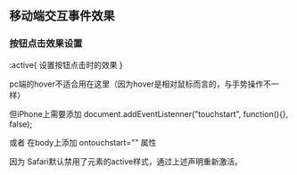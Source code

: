 ## 移动端交互事件效果
### 按钮点击效果设置

:active{
 设置按钮点击时的效果
}

pc端的hover不适合用在这里（因为hover是相对鼠标而言的，与手势操作不一样）

但iPhone上需要添加
document.addEventListenner("touchstart", function(){}, false);

或者 在body上添加 ontouchstart="" 属性

因为 Safari默认禁用了元素的active样式，通过上述声明重新激活。